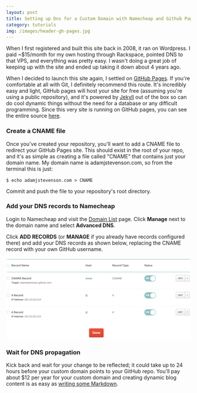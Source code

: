 ```yaml
---
layout: post
title: Setting up Dns for a Custom Domain with Namecheap and Github Pages
category: tutorials
img: /images/header-gh-pages.jpg
---
```


When I first registered and built this site back in 2008, it ran on Wordpress. I paid ~$15/month for my own hosting through Rackspace, pointed DNS to that VPS, and everything was pretty easy. I wasn't doing a great job of keeping up with the site and ended up taking it down about 4 years ago. 

When I decided to launch this site again, I settled on [GitHub Pages](https://pages.github.com/). If you're comfortable at all with Git, I definitely recommend this route. It's incredibly easy and light, GitHub pages will host your site for free (assuming you're using a public repository), and it's powered by [Jekyll](http://jekyllrb.com/) out of the box so can do cool dynamic things without the need for a database or any difficult programming. Since this very site is running on GitHub pages, you can see the entire source [here](https://github.com/adamjstevenson/adamjstevenson.github.io).


### Create a CNAME file
Once you've created your repository, you'll want to add a CNAME file to redirect your GitHub Pages site. This should exist in the root of your repo, and it's as simple as creating a file called "CNAME" that contains just your domain name. My domain name is adamjstevenson.com, so from the terminal this is just:

```
$ echo adamjstevenson.com > CNAME
```

Commit and push the file to your repository's root directory. 

### Add your DNS records to Namecheap
Login to Namecheap and visit the [Domain List](https://ap.www.namecheap.com/Domains/DomainList) page. Click **Manage** next to the domain name and select **Advanced DNS**. 

Click **ADD RECORDS** (or **MANAGE** if you already have records configured there) and add your DNS records as shown below, replacing the CNAME record with your own GitHub username.

<img src="/images/dns-settings.png" class="img-responsive img-thumbnail">

### Wait for DNS propagation
Kick back and wait for your change to be reflected; it could take up to 24 hours before your custom domain points to your GitHub repo. You'll pay about $12 per year for your custom domain and creating dynamic blog content is as easy as [writing some Markdown](https://daringfireball.net/projects/markdown/). 